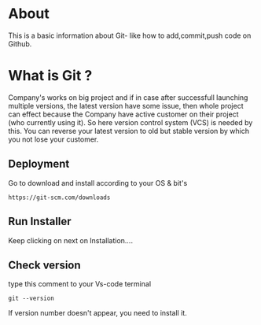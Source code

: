 
# About

This is a basic information about Git- like how to add,commit,push code on Github. 

# What is Git ?

Company's works on big project and if in case after successfull launching multiple versions, the latest version have some issue, then whole project can effect because the Company have active customer on their project (who currently using it). So here version control system (VCS) is needed by this. You can reverse your latest version to old but stable version by which you not lose your customer. 

Deployment
-----
Go to download and install according to your OS 
& bit's



    https://git-scm.com/downloads

## Run Installer

Keep clicking on next on Installation....

    
## Check version
type this comment to your Vs-code terminal

    git --version
If version number doesn't appear, you need to install it.
